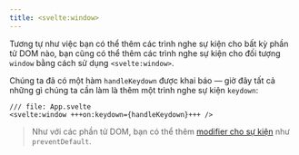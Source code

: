 ```yaml
---
title: <svelte:window>
---
```


Tương tự như việc bạn có thể thêm các trình nghe sự kiện cho bất kỳ phần tử DOM nào, bạn cũng có thể thêm các trình nghe sự kiện cho đối tượng `window` bằng cách sử dụng `<svelte:window>`.

Chúng ta đã có một hàm `handleKeydown` được khai báo — giờ đây tất cả những gì chúng ta cần làm là thêm một trình nghe sự kiện `keydown`:

```svelte
/// file: App.svelte
<svelte:window +++on:keydown={handleKeydown}+++ />
```

> Như với các phần tử DOM, bạn có thể thêm [modifier cho sự kiện](/tutorial/event-modifiers) như `preventDefault`.
